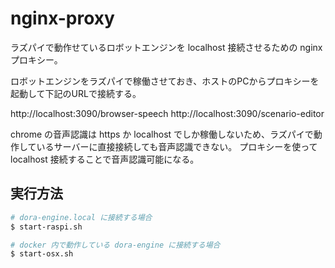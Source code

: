 # nginx-proxy

ラズパイで動作せているロボットエンジンを localhost 接続させるための nginx プロキシー。

ロボットエンジンをラズパイで稼働させておき、ホストのPCからプロキシーを起動して下記のURLで接続する。

http://localhost:3090/browser-speech
http://localhost:3090/scenario-editor

chrome の音声認識は https か localhost でしか稼働しないため、ラズパイで動作しているサーバーに直接接続しても音声認識できない。
プロキシーを使って localhost 接続することで音声認識可能になる。

## 実行方法

```sh
# dora-engine.local に接続する場合
$ start-raspi.sh
```

```sh
# docker 内で動作している dora-engine に接続する場合
$ start-osx.sh
```
